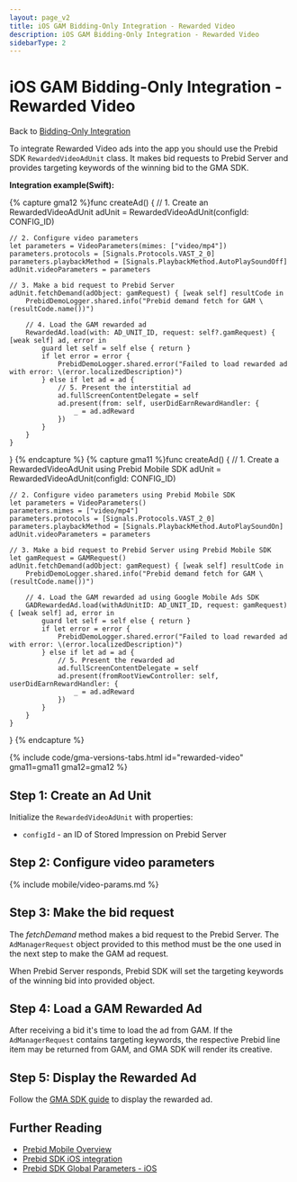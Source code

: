 ```yaml
---
layout: page_v2
title: iOS GAM Bidding-Only Integration - Rewarded Video
description: iOS GAM Bidding-Only Integration - Rewarded Video
sidebarType: 2
---
```


# iOS GAM Bidding-Only Integration - Rewarded Video

Back to [Bidding-Only Integration](/prebid-mobile/pbm-api/ios/ios-sdk-integration-gam-original-api.html#adunit-specific-instructions)

To integrate Rewarded Video ads into the app you should use the Prebid SDK `RewardedVideoAdUnit` class. It makes bid requests to Prebid Server and provides targeting keywords of the winning bid to the GMA SDK.

**Integration example(Swift):**

{% capture gma12 %}func createAd() {
    // 1. Create an RewardedVideoAdUnit
    adUnit = RewardedVideoAdUnit(configId: CONFIG_ID)
    
    // 2. Configure video parameters
    let parameters = VideoParameters(mimes: ["video/mp4"])
    parameters.protocols = [Signals.Protocols.VAST_2_0]
    parameters.playbackMethod = [Signals.PlaybackMethod.AutoPlaySoundOff]
    adUnit.videoParameters = parameters
    
    // 3. Make a bid request to Prebid Server
    adUnit.fetchDemand(adObject: gamRequest) { [weak self] resultCode in
        PrebidDemoLogger.shared.info("Prebid demand fetch for GAM \(resultCode.name())")
        
        // 4. Load the GAM rewarded ad
        RewardedAd.load(with: AD_UNIT_ID, request: self?.gamRequest) { [weak self] ad, error in
            guard let self = self else { return }
            if let error = error {
                PrebidDemoLogger.shared.error("Failed to load rewarded ad with error: \(error.localizedDescription)")
            } else if let ad = ad {
                // 5. Present the interstitial ad
                ad.fullScreenContentDelegate = self
                ad.present(from: self, userDidEarnRewardHandler: {
                    _ = ad.adReward
                })
            }
        }
    }
}
{% endcapture %}
{% capture gma11 %}func createAd() {
    // 1. Create a RewardedVideoAdUnit using Prebid Mobile SDK
    adUnit = RewardedVideoAdUnit(configId: CONFIG_ID)
    
    // 2. Configure video parameters using Prebid Mobile SDK
    let parameters = VideoParameters()
    parameters.mimes = ["video/mp4"]
    parameters.protocols = [Signals.Protocols.VAST_2_0]
    parameters.playbackMethod = [Signals.PlaybackMethod.AutoPlaySoundOn]
    adUnit.videoParameters = parameters
    
    // 3. Make a bid request to Prebid Server using Prebid Mobile SDK
    let gamRequest = GAMRequest()
    adUnit.fetchDemand(adObject: gamRequest) { [weak self] resultCode in
        PrebidDemoLogger.shared.info("Prebid demand fetch for GAM \(resultCode.name())")
        
        // 4. Load the GAM rewarded ad using Google Mobile Ads SDK
        GADRewardedAd.load(withAdUnitID: AD_UNIT_ID, request: gamRequest) { [weak self] ad, error in
            guard let self = self else { return }
            if let error = error {
                PrebidDemoLogger.shared.error("Failed to load rewarded ad with error: \(error.localizedDescription)")
            } else if let ad = ad {
                // 5. Present the rewarded ad
                ad.fullScreenContentDelegate = self
                ad.present(fromRootViewController: self, userDidEarnRewardHandler: {
                    _ = ad.adReward
                })
            }
        }
    }
}
{% endcapture %}

{% include code/gma-versions-tabs.html id="rewarded-video" gma11=gma11 gma12=gma12 %}

## Step 1: Create an Ad Unit

Initialize the `RewardedVideoAdUnit` with properties:

- `configId` - an ID of Stored Impression on Prebid Server

## Step 2: Configure video parameters

{% include mobile/video-params.md %}

## Step 3: Make the bid request

The _fetchDemand_ method makes a bid request to the Prebid Server. The `AdManagerRequest` object provided to this method must be the one used in the next step to make the GAM ad request.

When Prebid Server responds, Prebid SDK will set the targeting keywords of the winning bid into provided object.

## **Step 4: Load a GAM Rewarded Ad**

After receiving a bid it's time to load the ad from GAM. If the `AdManagerRequest` contains targeting keywords, the respective Prebid line item may be returned from GAM, and GMA SDK will render its creative. 

## Step 5: Display the Rewarded Ad

Follow the [GMA SDK guide](https://developers.google.com/ad-manager/mobile-ads-sdk/ios/rewarded#show_the_ad) to display the rewarded ad.

## Further Reading

- [Prebid Mobile Overview](/prebid-mobile/prebid-mobile.html)
- [Prebid SDK iOS integration](/prebid-mobile/pbm-api/ios/code-integration-ios.html)
- [Prebid SDK Global Parameters - iOS](/prebid-mobile/pbm-api/ios/pbm-targeting-ios.html)
